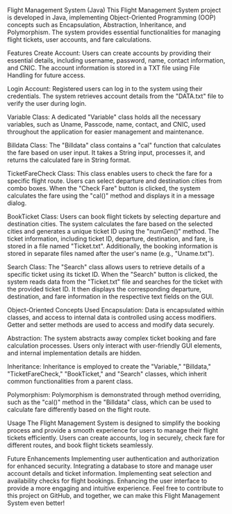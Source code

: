 Flight Management System (Java)
This Flight Management System project is developed in Java, implementing Object-Oriented Programming (OOP) concepts such as Encapsulation, Abstraction, Inheritance, and Polymorphism. The system provides essential functionalities for managing flight tickets, user accounts, and fare calculations.

Features
Create Account: Users can create accounts by providing their essential details, including username, password, name, contact information, and CNIC. The account information is stored in a TXT file using File Handling for future access.

Login Account: Registered users can log in to the system using their credentials. The system retrieves account details from the "DATA.txt" file to verify the user during login.

Variable Class: A dedicated "Variable" class holds all the necessary variables, such as Uname, Passcode, name, contact, and CNIC, used throughout the application for easier management and maintenance.

Billdata Class: The "Billdata" class contains a "cal" function that calculates the fare based on user input. It takes a String input, processes it, and returns the calculated fare in String format.

TicketFareCheck Class: This class enables users to check the fare for a specific flight route. Users can select departure and destination cities from combo boxes. When the "Check Fare" button is clicked, the system calculates the fare using the "cal()" method and displays it in a message dialog.

BookTicket Class: Users can book flight tickets by selecting departure and destination cities. The system calculates the fare based on the selected cities and generates a unique ticket ID using the "numGen()" method. The ticket information, including ticket ID, departure, destination, and fare, is stored in a file named "Ticket.txt". Additionally, the booking information is stored in separate files named after the user's name (e.g., "Uname.txt").

Search Class: The "Search" class allows users to retrieve details of a specific ticket using its ticket ID. When the "Search" button is clicked, the system reads data from the "Ticket.txt" file and searches for the ticket with the provided ticket ID. It then displays the corresponding departure, destination, and fare information in the respective text fields on the GUI.

Object-Oriented Concepts Used
Encapsulation: Data is encapsulated within classes, and access to internal data is controlled using access modifiers. Getter and setter methods are used to access and modify data securely.

Abstraction: The system abstracts away complex ticket booking and fare calculation processes. Users only interact with user-friendly GUI elements, and internal implementation details are hidden.

Inheritance: Inheritance is employed to create the "Variable," "Billdata," "TicketFareCheck," "BookTicket," and "Search" classes, which inherit common functionalities from a parent class.

Polymorphism: Polymorphism is demonstrated through method overriding, such as the "cal()" method in the "Billdata" class, which can be used to calculate fare differently based on the flight route.

Usage
The Flight Management System is designed to simplify the booking process and provide a smooth experience for users to manage their flight tickets efficiently. Users can create accounts, log in securely, check fare for different routes, and book flight tickets seamlessly.

Future Enhancements
Implementing user authentication and authorization for enhanced security.
Integrating a database to store and manage user account details and ticket information.
Implementing seat selection and availability checks for flight bookings.
Enhancing the user interface to provide a more engaging and intuitive experience.
Feel free to contribute to this project on GitHub, and together, we can make this Flight Management System even better!
